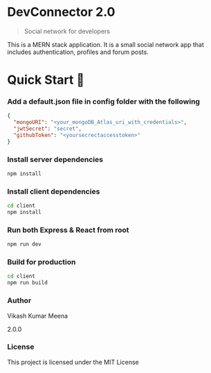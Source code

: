 # DevConnector 2.0

> Social network for developers

This is a MERN stack application.
It is a small social network app that includes authentication, profiles and forum posts.

# Quick Start 🚀

### Add a default.json file in config folder with the following

```json
{
  "mongoURI": "<your_mongoDB_Atlas_uri_with_credentials>",
  "jwtSecret": "secret",
  "githubToken": "<yoursecrectaccesstoken>"
}
```

### Install server dependencies

```bash
npm install
```

### Install client dependencies

```bash
cd client
npm install
```

### Run both Express & React from root

```bash
npm run dev
```

### Build for production

```bash
cd client
npm run build
```
### Author

Vikash Kumar Meena

2.0.0

### License

This project is licensed under the MIT License
